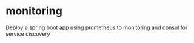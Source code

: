 # monitoring
Deploy a spring boot app using prometheus to monitoring and consul for service discovery
